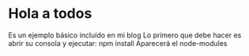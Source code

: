 # Hola a todos
Es un ejemplo básico incluído en mi blog
Lo primero que debe hacer es abrir su consola y ejecutar: 
  npm install
Aparecerá el node-modules
  

